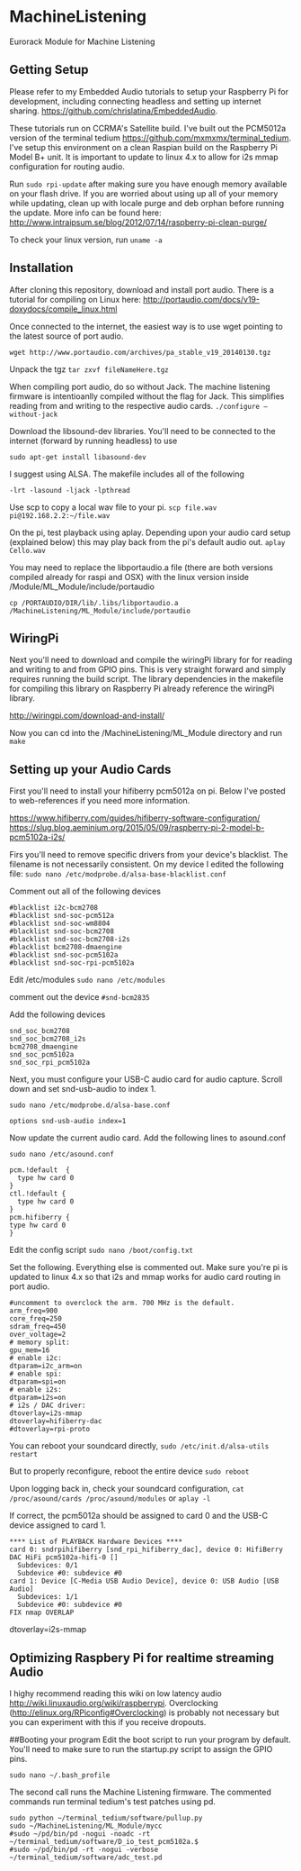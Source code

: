 # MachineListening
Eurorack Module for Machine Listening

## Getting Setup
Please refer to my Embedded Audio tutorials to setup your Raspberry Pi for development, including connecting headless and setting up internet sharing.
https://github.com/chrislatina/EmbeddedAudio.

These tutorials run on CCRMA's Satellite build. I've built out the PCM5012a version of the terminal tedium https://github.com/mxmxmx/terminal_tedium. I've setup this environment on a clean Raspian build on the Raspberry Pi Model B+ unit. It is important to update to linux 4.x to allow for i2s mmap configuration for routing audio.

Run ```sudo rpi-update``` after making sure you have enough memory available on your flash drive. If you are worried about using up all of your memory while updating, clean up with locale purge and deb orphan before running the update. More info can be found here: http://www.intraipsum.se/blog/2012/07/14/raspberry-pi-clean-purge/

To check your linux version, run ```uname -a```

## Installation
After cloning this repository, download and install port audio. There is a tutorial for compiling on Linux here: http://portaudio.com/docs/v19-doxydocs/compile_linux.html

Once connected to the internet, the easiest way is to use wget pointing to the latest source of port audio.

```wget http://www.portaudio.com/archives/pa_stable_v19_20140130.tgz```

Unpack the tgz
```tar zxvf fileNameHere.tgz```

When compiling port audio, do so without Jack. The machine listening firmware is intentioanlly compiled without the flag for Jack. This simplifies reading from and writing to the respective audio cards.
```./configure —without-jack```

Download the libsound-dev libraries. You'll need to be connected to the internet (forward by running headless) to use 

```sudo apt-get install libasound-dev```

I suggest using ALSA. The makefile includes all of the following 

```-lrt -lasound -ljack -lpthread```

Use scp to copy a local wav file to your pi. 
```scp file.wav pi@192.168.2.2:~/file.wav```

On the pi, test playback using aplay. Depending upon your audio card setup (explained below) this may play back from the pi's default audio out. 
```aplay Cello.wav```

You may need to replace the libportaudio.a file (there are both versions compiled already for raspi and OSX) with the linux version inside /Module/ML_Module/include/portaudio

```cp /PORTAUDIO/DIR/lib/.libs/libportaudio.a /MachineListening/ML_Module/include/portaudio```

## WiringPi
Next you'll need to download and compile the wiringPi library for for reading and writing to and from GPIO pins. This is very straight forward and simply requires running the build script. The library dependencies in the makefile for compiling this library on Raspberry Pi already reference the wiringPi library.

http://wiringpi.com/download-and-install/

Now you can cd into the /MachineListening/ML_Module directory and run `make`

## Setting up your Audio Cards

First you'll need to install your hifiberry pcm5012a on pi. Below I've posted to web-references if you need more information.

https://www.hifiberry.com/guides/hifiberry-software-configuration/
https://slug.blog.aeminium.org/2015/05/09/raspberry-pi-2-model-b-pcm5102a-i2s/

Firs you'll need to remove specific drivers from your device's blacklist. The filename is not necessarily consistent. On my device I edited the following file:
```sudo nano /etc/modprobe.d/alsa-base-blacklist.conf ```

Comment out all of the following devices

    #blacklist i2c-bcm2708
    #blacklist snd-soc-pcm512a
    #blacklist snd-soc-wm8804
    #blacklist snd-soc-bcm2708
    #blacklist snd-soc-bcm2708-i2s
    #blacklist bcm2708-dmaengine
    #blacklist snd-soc-pcm5102a
    #blacklist snd-soc-rpi-pcm5102a

Edit /etc/modules
```sudo nano /etc/modules```

comment out the device ```#snd-bcm2835```

Add the following devices

    snd_soc_bcm2708
    snd_soc_bcm2708_i2s
    bcm2708_dmaengine
    snd_soc_pcm5102a
    snd_soc_rpi_pcm5102a

Next, you must configure your USB-C audio card for audio capture. Scroll down and set snd-usb-audio to index 1.

```sudo nano /etc/modprobe.d/alsa-base.conf```
    
    options snd-usb-audio index=1

Now update the current audio card. Add the following lines to asound.conf

```sudo nano /etc/asound.conf```

    pcm.!default  {
      type hw card 0
    }
    ctl.!default {
      type hw card 0
    }
    pcm.hifiberry {
    type hw card 0
    }

Edit the config script
```sudo nano /boot/config.txt```

Set the following. Everything else is commented out. Make sure you're pi is updated to linux 4.x so that i2s and mmap works for audio card routing in port audio.

    #uncomment to overclock the arm. 700 MHz is the default.
    arm_freq=900
    core_freq=250
    sdram_freq=450
    over_voltage=2
    # memory split:
    gpu_mem=16
    # enable i2c:
    dtparam=i2c_arm=on
    # enable spi:
    dtparam=spi=on
    # enable i2s:
    dtparam=i2s=on
    # i2s / DAC driver:
    dtoverlay=i2s-mmap
    dtoverlay=hifiberry-dac
    #dtoverlay=rpi-proto

You can reboot your soundcard directly,
```sudo /etc/init.d/alsa-utils restart```

But to properly reconfigure, reboot the entire device
```sudo reboot```

Upon logging back in, check your soundcard configuration,
```cat /proc/asound/cards /proc/asound/modules``` or ```aplay -l```

If correct, the pcm5012a should be assigned to card 0 and the USB-C device assigned to card 1.

    **** List of PLAYBACK Hardware Devices ****
    card 0: sndrpihifiberry [snd_rpi_hifiberry_dac], device 0: HifiBerry DAC HiFi pcm5102a-hifi-0 []
      Subdevices: 0/1
      Subdevice #0: subdevice #0
    card 1: Device [C-Media USB Audio Device], device 0: USB Audio [USB Audio]
      Subdevices: 1/1
      Subdevice #0: subdevice #0
    FIX nmap OVERLAP


dtoverlay=i2s-mmap

## Optimizing Raspbery Pi for realtime streaming Audio

I highy recommend reading this wiki on low latency audio http://wiki.linuxaudio.org/wiki/raspberrypi. Overclocking (http://elinux.org/RPiconfig#Overclocking) is probably not necessary but you can experiment with this if you receive dropouts.

##Booting your program
Edit the boot script to run your program by default. You'll need to make sure to run the startup.py script to assign the GPIO pins.

```sudo nano ~/.bash_profile```

The second call runs the Machine Listening firmware. The commented commands run terminal tedium's test patches using pd.

    sudo python ~/terminal_tedium/software/pullup.py
    sudo ~/MachineListening/ML_Module/mycc
    #sudo ~/pd/bin/pd -nogui -noadc -rt ~/terminal_tedium/software/D_io_test_pcm5102a.$
    #sudo ~/pd/bin/pd -rt -nogui -verbose ~/terminal_tedium/software/adc_test.pd

